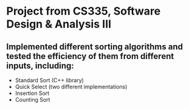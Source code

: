 # Project from CS335, Software Design & Analysis III

## Implemented different sorting algorithms and tested the efficiency of them from different inputs, including:
- Standard Sort (C++ library)
- Quick Select (two different implementations)
- Insertion Sort
- Counting Sort
